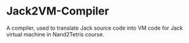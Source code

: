 # Jack2VM-Compiler
A compiler, used to translate Jack source code into VM code for Jack virtual machine in Nand2Tetris course.
